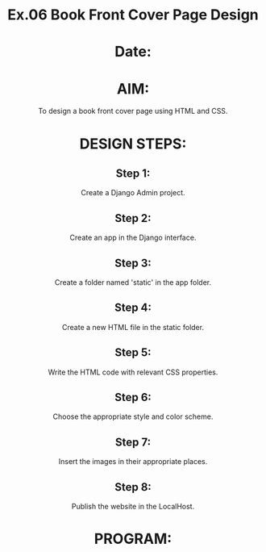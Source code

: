 # Ex.06 Book Front Cover Page Design
# Date:
# AIM:
To design a book front cover page using HTML and CSS.

# DESIGN STEPS:
## Step 1:
Create a Django Admin project.

## Step 2:
Create an app in the Django interface.

## Step 3:
Create a folder named 'static' in the app folder.

## Step 4:
Create a new HTML file in the static folder.

## Step 5:
Write the HTML code with relevant CSS properties.

## Step 6:
Choose the appropriate style and color scheme.

## Step 7:
Insert the images in their appropriate places.

## Step 8:
Publish the website in the LocalHost.

# PROGRAM:
<html>
    <head>
        <title>book cover</title>
        <style>
            body{
                background-repeat: no-repeat;
                background-size: 40cap;
                background-position: center;
                text-align: center;
                
            }
            
        </style>
    </head>
    <body background="c:\Users\admin\Downloads\book1.jpg">
        <br><br><br><br>
        <h4 style="color: white;">65 MILLION COPIES SOLD </h4><br><br><br><br><br><br><br>
        <font color="red" size="6">THE</font><br>
        <font color="red" size="7">ALCHEMIST</font><br>
        <font color="white" size="3">A FABLE ABOUT FOLLOWING</font><br>
        <font color="white" size="3">YOUR DREAM</font><br><br><br><br><br><br><br><br><br><br><br><br><br><br><br><br>
        <h1 style="font-family:'Lucida Sans', 'Lucida Sans Regular', 'Lucida Grande', 'Lucida Sans Unicode', Geneva, Verdana, sans-serif; color: white;">PANLO COELHO</h1>
    </body>
</html>
# OUTPUT:
![Screenshot 2024-11-25 135804](https://github.com/user-attachments/assets/2a234a64-c125-496e-83b7-04bfac3e1f4a)

# RESULT:
The program for designing book front cover page using HTML and CSS is completed successfully.
